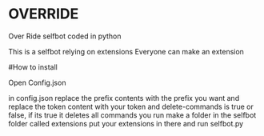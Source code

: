 # OVERRIDE
Over Ride selfbot coded in python

This is a selfbot relying on extensions
Everyone can make an extension

#How to install

Open Config.json

in config.json replace the prefix contents with the prefix you want
and replace the token content with your token
and delete-commands is true or false, if its true it deletes all commands you run
make a folder in the selfbot folder
called extensions
put your extensions in there
and run selfbot.py
